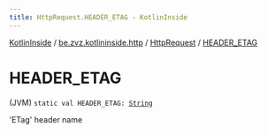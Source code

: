 ```yaml
---
title: HttpRequest.HEADER_ETAG - KotlinInside
---
```


[KotlinInside](../../index.html) / [be.zvz.kotlininside.http](../index.html) / [HttpRequest](index.html) / [HEADER_ETAG](./-h-e-a-d-e-r_-e-t-a-g.html)

# HEADER_ETAG

(JVM) `static val HEADER_ETAG: `[`String`](https://kotlinlang.org/api/latest/jvm/stdlib/kotlin/-string/index.html)

'ETag' header name

